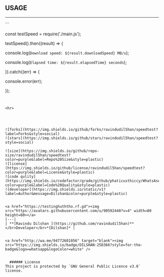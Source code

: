 ## USAGE
<hr>
```

const testSpeed = require('./main.js');

testSpeed().then((result) => {

  console.log(`Download speed: ${result.downloadSpeed} MB/s`);

  console.log(`Elapsed time: ${result.elapsedTime} seconds`);

}).catch((err) => {

  console.error(err);

});

```


<hr>




![forks](https://img.shields.io/github/forks/ravindudil5han/speedtest?label=Forks&style=social)
![stars](https://img.shields.io/github/stars/ravindudil5han/speedtest?style=social)

![size](https://img.shields.io/github/repo-size/ravindudil5han/speedtest?color=purple&label=Repo%20Size&style=plastic)
![license](https://img.shields.io/github/license/ravindudil5han/speedtest?color=purple&label=License&style=plastic)
![code qulity](https://img.shields.io/codefactor/grade/github/phaticusthiccy/WhatsAsenaDuplicated?color=purple&label=Code%20Quality&style=plastic)
![developer](https://img.shields.io/static/v1?label=Author&message=Dilshan&color=purple&style=plastic)


<a href="https://testinghuththo.rf.gd"><img src="https://avatars.githubusercontent.com/u/90592440?v=4" width=80 height=80></a>
|---|
| **[Ravindu Dilshan ](https://github.com/ravindudil5han)**</br>Developer</br>*[Dilshan]* |


<a href="http://wa.me/94772601056" target="blank"><img src="https://img.shields.io/badge/DILSHAN-25D366?style=for-the-badge&logo=whatsapp&logoColor=white" />


  ###### License
This project is protected by `GNU General Public Licence v3.0` license.
